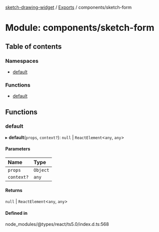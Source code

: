 [sketch-drawing-widget](../README.md) / [Exports](../modules.md) / components/sketch-form

# Module: components/sketch-form

## Table of contents

### Namespaces

-   [default](components_sketch_form.default.md)

### Functions

-   [default](components_sketch_form.md#default)

## Functions

### default

▸ **default**(`props`, `context?`): `null` \| `ReactElement`\<`any`, `any`\>

#### Parameters

| Name       | Type     |
| :--------- | :------- |
| `props`    | `Object` |
| `context?` | `any`    |

#### Returns

`null` \| `ReactElement`\<`any`, `any`\>

#### Defined in

node_modules/@types/react/ts5.0/index.d.ts:568
